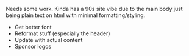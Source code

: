 Needs some work. Kinda has a 90s site vibe due to the main body just being plain text on html with minimal formatting/styling.
- Get better font
- Reformat stuff (especially the header)
- Update with actual content
- Sponsor logos
